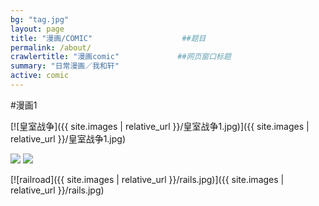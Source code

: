 ```yaml
---
bg: "tag.jpg"
layout: page
title: "漫画/COMIC"                    ##题目
permalink: /about/
crawlertitle: "漫画comic"             ##网页窗口标题
summary: "日常漫画／我和轩"
active: comic
---
```

#漫画1


[![皇室战争]({{ site.images | relative_url }}/皇室战争1.jpg)]({{ site.images | relative_url }}/皇室战争1.jpg)

<img src="{{baseurl}}/media/images/头像.jpg"> 

<img src="{{baseurl}}/media/images/illustration/皇室战争1.jpg"> 


[![railroad]({{ site.images | relative_url }}/rails.jpg)]({{ site.images | relative_url }}/rails.jpg)